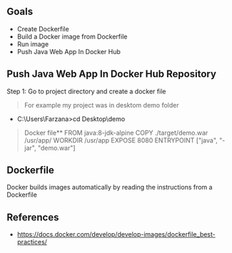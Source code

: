 ## Goals
- Create Dockerfile 
- Build a Docker image from Dockerfile
- Run image
-  Push Java Web App In Docker Hub

## Push Java Web App In Docker Hub Repository 
Step 1: Go to project directory and create a docker file 
> For example my project was in desktom demo folder
  - C:\Users\Farzana>cd Desktop\demo
 >  Docker file** 
	FROM java:8-jdk-alpine
	COPY ./target/demo.war /usr/app/
	WORKDIR /usr/app
	EXPOSE 8080
	ENTRYPOINT ["java", "-jar", "demo.war"]

  


## Dockerfile
Docker builds images automatically by reading the instructions from a Dockerfile


## References
- https://docs.docker.com/develop/develop-images/dockerfile_best-practices/

<!--stackedit_data:
eyJoaXN0b3J5IjpbMTcyNDc5NDE1LC0yMDczODAyMzE2LDEyND
g0MDQ5ODMsNjIzMDQwNjMzLDgxNDA5NTk5NiwxMjM4NTQ2NzYs
LTEzMDU0MDE3ODMsLTM1NjQ0MjAzOCw0MjI1NTAyOV19
-->